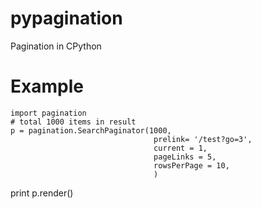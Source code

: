 pypagination
============

Pagination in CPython


# Example
	import pagination
	# total 1000 items in result
	p = pagination.SearchPaginator(1000,
                                    prelink= '/test?go=3',
                                    current = 1,
                                    pageLinks = 5,
                                    rowsPerPage = 10,
                                    )
   print p.render()